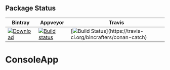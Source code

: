 ## Package Status

| Bintray | Appveyor | Travis | 
|---------|-----------|--------|
|[![Download](https://api.bintray.com/packages/bincrafters/public-conan/Catch%3Abincrafters/images/download.svg)](https://bintray.com/bincrafters/public-conan/Catch%3Abincrafters/_latestVersion)|[![Build status](https://ci.appveyor.com/api/projects/status/github/bincrafters/conan-catch?svg=true)](https://ci.appveyor.com/project/BinCrafters/conan-catch)|[![Build Status](https://travis-ci.org/bincrafters/conan-catch.svg?)](https://travis-ci.org/bincrafters/conan-catch)|


# ConsoleApp
